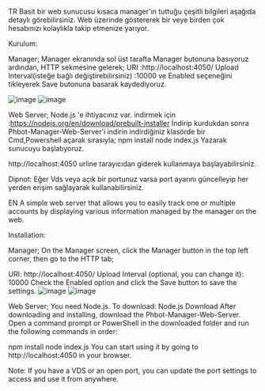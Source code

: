 TR
Basit bir web sunucusu kısaca manager'ın tuttuğu çeşitli bilgileri aşağıda detaylı görebilirsiniz. Web üzerinde göstererek bir veye birden çok hesabınızı kolaylıkla takip etmenize yarıyor.

Kurulum:

Manager;
Manager ekranında sol üst tarafta Manager butonuna basıyoruz ardından, HTTP sekmesine gelerek;
URI :http://localhost:4050/
Upload Interval(isteğe bağlı değiştirebilirsiniz) :10000
ve Enabled seçeneğini tikleyerek Save butonuna basarak kaydediyoruz.

![image](https://github.com/user-attachments/assets/2b485b7b-4087-4a0c-825a-c82fcc4477db)
![image](https://github.com/user-attachments/assets/14026a1b-2f63-4f83-b90b-cc760012a180)


Web Server;
Node.js 'e ihtiyacınız var. indirmek için :https://nodejs.org/en/download/prebuilt-installer
İndirip kurdukdan sonra Phbot-Manager-Web-Server'i indirin indirdiğiniz klasörde bir Cmd,Powershell açarak sırasıyla;
npm install
node index.js
Yazarak sunucuyu başlatıyoruz.

http://localhost:4050 urline tarayıcıdan giderek kullanmaya başlayabilirsiniz.

Dipnot: Eğer Vds veya açık bir portunuz varsa port ayarını güncelleyip her yerden erişim sağlayarak kullanabilirsiniz.

EN
A simple web server that allows you to easily track one or multiple accounts by displaying various information managed by the manager on the web.

Installation:

Manager;
On the Manager screen, click the Manager button in the top left corner, then go to the HTTP tab;

URI: http://localhost:4050/
Upload Interval (optional, you can change it): 10000
Check the Enabled option and click the Save button to save the settings.
![image](https://github.com/user-attachments/assets/2b485b7b-4087-4a0c-825a-c82fcc4477db)
![image](https://github.com/user-attachments/assets/14026a1b-2f63-4f83-b90b-cc760012a180)

Web Server;
You need Node.js. To download: Node.js Download
After downloading and installing, download the Phbot-Manager-Web-Server. Open a command prompt or PowerShell in the downloaded folder and run the following commands in order:

npm install
node index.js
You can start using it by going to http://localhost:4050 in your browser.

Note: If you have a VDS or an open port, you can update the port settings to access and use it from anywhere.
